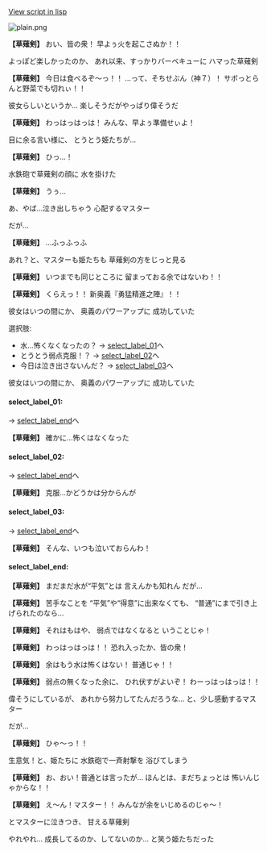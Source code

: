 [View script in lisp](../scripts/10044204.txt)

![plain.png](../images/backgrounds/plain.png)

**【草薙剣】**
おい、皆の衆！
早よぅ火を起こさぬか！！

よっぽど楽しかったのか、
あれ以来、すっかりバーベキューに
ハマった草薙剣

**【草薙剣】**
今日は食べるぞ～っ！！
…って、そちせぶん（神７）！
サボっとらんと野菜でも切れぃ！！

彼女らしいというか…
楽しそうだがやっぱり偉そうだ

**【草薙剣】**
わっはっはっは！
みんな、早よぅ準備せぃよ！

目に余る言い様に、
とうとう姫たちが…

**【草薙剣】**
ひっ…！

水鉄砲で草薙剣の顔に
水を掛けた

**【草薙剣】**
うぅ…

あ、やば…泣き出しちゃう
心配するマスター

だが…

**【草薙剣】**
…ふっふっふ

あれ？と、マスターも姫たちも
草薙剣の方をじっと見る

**【草薙剣】**
いつまでも同じところに
留まっておる余ではないわ！！

**【草薙剣】**
くらえっ！！
新奥義『勇猛精進之陣』！！

彼女はいつの間にか、
奥義のパワーアップに
成功していた

選択肢:
- 水…怖くなくなったの？ → [select_label_01](#select_label_01)へ
- とうとう弱点克服！？ → [select_label_02](#select_label_02)へ
- 今日は泣き出さないんだ？ → [select_label_03](#select_label_03)へ

彼女はいつの間にか、
奥義のパワーアップに
成功していた

#### select_label_01:
 → [select_label_end](#select_label_end)へ

**【草薙剣】**
確かに…怖くはなくなった

#### select_label_02:
 → [select_label_end](#select_label_end)へ

**【草薙剣】**
克服…かどうかは分からんが

#### select_label_03:
 → [select_label_end](#select_label_end)へ

**【草薙剣】**
そんな、いつも泣いておらんわ！

#### select_label_end:

**【草薙剣】**
まだまだ水が“平気”とは
言えんかも知れん
だが…

**【草薙剣】**
苦手なことを
“平気”や“得意”に出来なくても、
“普通”にまで引き上げられたのなら…

**【草薙剣】**
それはもはや、
弱点ではなくなると
いうことじゃ！

**【草薙剣】**
わっはっはっは！！
恐れ入ったか、皆の衆！

**【草薙剣】**
余はもう水は怖くはない！
普通じゃ！！

**【草薙剣】**
弱点の無くなった余に、
ひれ伏すがよいぞ！
わーっはっはっは！！

偉そうにしているが、
あれから努力してたんだろうな…
と、少し感動するマスター

だが…

**【草薙剣】**
ひゃ～っ！！

生意気！と、姫たちに
水鉄砲で一斉射撃を
浴びてしまう

**【草薙剣】**
お、おい！普通とは言ったが…
ほんとは、まだちょっとは
怖いんじゃからな！！

**【草薙剣】**
え～ん！マスター！！
みんなが余をいじめるのじゃ～！

とマスターに泣きつき、
甘える草薙剣

やれやれ…
成長してるのか、してないのか…
と笑う姫たちだった